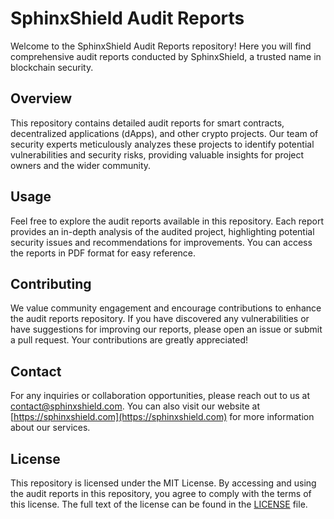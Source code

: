 # SphinxShield Audit Reports

Welcome to the SphinxShield Audit Reports repository! Here you will find comprehensive audit reports conducted by SphinxShield, a trusted name in blockchain security.

## Overview
This repository contains detailed audit reports for smart contracts, decentralized applications (dApps), and other crypto projects. Our team of security experts meticulously analyzes these projects to identify potential vulnerabilities and security risks, providing valuable insights for project owners and the wider community.

## Usage
Feel free to explore the audit reports available in this repository. Each report provides an in-depth analysis of the audited project, highlighting potential security issues and recommendations for improvements. You can access the reports in PDF format for easy reference.

## Contributing
We value community engagement and encourage contributions to enhance the audit reports repository. If you have discovered any vulnerabilities or have suggestions for improving our reports, please open an issue or submit a pull request. Your contributions are greatly appreciated!

## Contact
For any inquiries or collaboration opportunities, please reach out to us at contact@sphinxshield.com. You can also visit our website at [https://sphinxshield.com](https://sphinxshield.com) for more information about our services.

## License
This repository is licensed under the MIT License. By accessing and using the audit reports in this repository, you agree to comply with the terms of this license. The full text of the license can be found in the [LICENSE](LICENSE) file.
